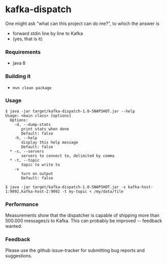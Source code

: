 # kafka-dispatch

One might ask "what can this project can do me?", to which the answer is

 * forward stdin line by line to Kafka 
 * (yes, that is it)


### Requirements

 * java 8


### Building it

 * ````mvn clean package````


### Usage

```
$ java -jar target/kafka-dispatch-1.0-SNAPSHOT.jar --help
Usage: <main class> [options]
  Options:
    -d, --dump-stats
       print stats when done
       Default: false
    -h, --help
       display this help message
       Default: false
  * -s, --servers
       servers to connect to, delimited by comma
  * -t, --topic
       topic to write to
    -v
       turn on output
       Default: false
```

```
$ java -jar target/kafka-dispatch-1.0-SNAPSHOT.jar -s kafka-host-1:9092,kafka-host-2:9092 -t my-topic < /my/data/file
```


### Performance

Measurements show that the dispatcher is capable of shipping more than 500.000 messages/s to Kafka. This can probably be improved -- feedback wanted.


### Feedback

Please use the github issue-tracker for submitting bug reports and suggestions.
